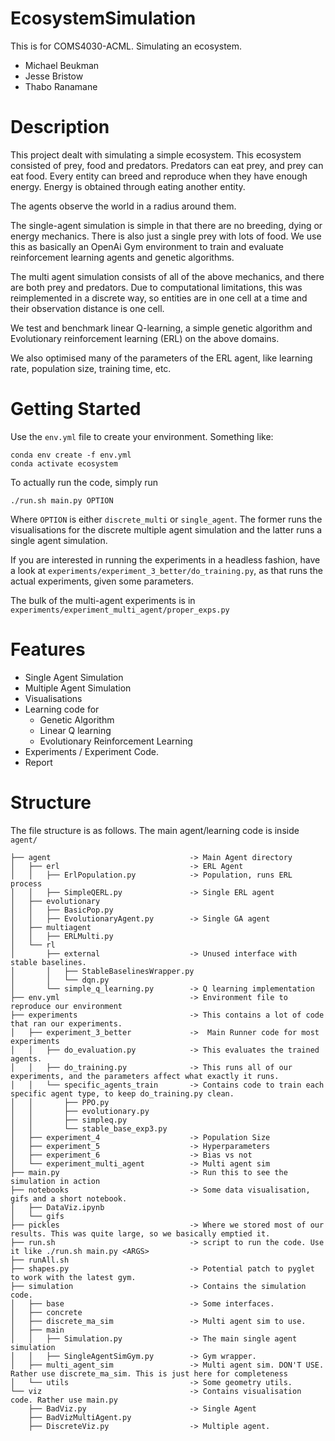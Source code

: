 # EcosystemSimulation

This is for COMS4030-ACML. Simulating an ecosystem.
- Michael Beukman
- Jesse Bristow
- Thabo Ranamane

# Description
This project dealt with simulating a simple ecosystem. This ecosystem consisted of prey, food and predators. Predators can eat prey, and prey can eat food. Every entity can breed and reproduce when they have enough energy. Energy is obtained through eating another entity.

The agents observe the world in a radius around them.

The single-agent simulation is simple in that there are no breeding, dying or energy mechanics. There is also just a single prey with lots of food. We use this as basically an OpenAi Gym environment to train and evaluate reinforcement learning agents and genetic algorithms.

The multi agent simulation consists of all of the above mechanics, and there are both prey and predators. Due to computational limitations, this was reimplemented in a discrete way, so entities are in one cell at a time and their observation distance is one cell.

We test and benchmark linear Q-learning, a simple genetic algorithm and Evolutionary reinforcement learning (ERL) on the above domains.

We also optimised many of the parameters of the ERL agent, like learning rate, population size, training time, etc.

# Getting Started
Use the `env.yml` file to create your environment.
Something like:
```
conda env create -f env.yml
conda activate ecosystem
```

To actually run the code, simply run 
```
./run.sh main.py OPTION
```
Where `OPTION` is either `discrete_multi` or `single_agent`. The former runs the visualisations for the discrete multiple agent simulation and the latter runs a single agent simulation.

If you are interested in running the experiments in a headless fashion, have a look at `experiments/experiment_3_better/do_training.py`, as that runs the actual experiments, given some parameters.

The bulk of the multi-agent experiments is in `experiments/experiment_multi_agent/proper_exps.py`
# Features
- Single Agent Simulation
- Multiple Agent Simulation
- Visualisations
- Learning code for
  - Genetic Algorithm
  - Linear Q learning
  - Evolutionary Reinforcement Learning
- Experiments / Experiment Code.
- Report
# Structure
The file structure is as follows.
The main agent/learning code is inside `agent/`
```
├── agent                               -> Main Agent directory
│   ├── erl                             -> ERL Agent
│   │   ├── ErlPopulation.py            -> Population, runs ERL process
│   │   ├── SimpleQERL.py               -> Single ERL agent
│   ├── evolutionary
│   │   ├── BasicPop.py             
│   │   ├── EvolutionaryAgent.py        -> Single GA agent
│   ├── multiagent
│   │   ├── ERLMulti.py
│   └── rl
│       ├── external                    -> Unused interface with stable baselines.
│       │   ├── StableBaselinesWrapper.py
│       │   └── dqn.py
│       └── simple_q_learning.py        -> Q learning implementation
├── env.yml                             -> Environment file to reproduce our environment
├── experiments                         -> This contains a lot of code that ran our experiments.
│   ├── experiment_3_better             ->  Main Runner code for most experiments
│   │   ├── do_evaluation.py            -> This evaluates the trained agents.
│   │   ├── do_training.py              -> This runs all of our experiments, and the parameters affect what exactly it runs.
│   │   └── specific_agents_train       -> Contains code to train each specific agent type, to keep do_training.py clean.
│   │       ├── PPO.py
│   │       ├── evolutionary.py
│   │       ├── simpleq.py
│   │       └── stable_base_exp3.py
│   ├── experiment_4                    -> Population Size
│   ├── experiment_5                    -> Hyperparameters
│   ├── experiment_6                    -> Bias vs not
│   └── experiment_multi_agent          -> Multi agent sim
├── main.py                             -> Run this to see the simulation in action
├── notebooks                           -> Some data visualisation, gifs and a short notebook.
│   ├── DataViz.ipynb
│   └── gifs
├── pickles                             -> Where we stored most of our results. This was quite large, so we basically emptied it.
├── run.sh                              -> script to run the code. Use it like ./run.sh main.py <ARGS>
├── runAll.sh
├── shapes.py                           -> Potential patch to pyglet to work with the latest gym.
├── simulation                          -> Contains the simulation code.
│   ├── base                            -> Some interfaces.
│   ├── concrete
│   ├── discrete_ma_sim                 -> Multi agent sim to use.
│   ├── main
│   │   ├── Simulation.py               -> The main single agent simulation
│   │   ├── SingleAgentSimGym.py        -> Gym wrapper.
│   ├── multi_agent_sim                 -> Multi agent sim. DON'T USE. Rather use discrete_ma_sim. This is just here for completeness
│   └── utils                           -> Some geometry utils.
└── viz                                 -> Contains visualisation code. Rather use main.py
    ├── BadViz.py                       -> Single Agent
    ├── BadVizMultiAgent.py
    ├── DiscreteViz.py                  -> Multiple agent.
```